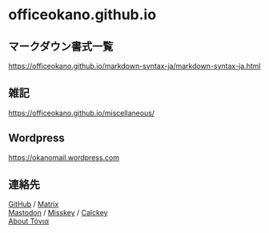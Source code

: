 # officeokano.github.io

## マークダウン書式一覧
<https://officeokano.github.io/markdown-syntax-ja/markdown-syntax-ja.html>

## 雑記
<https://officeokano.github.io/miscellaneous/>

## Wordpress
<https://okanomail.wordpress.com>

## 連絡先
[GitHub](https://github.com/officeokano) / 
[Matrix](https://matrix.to/#/@okano:mozilla.org)  
<a rel="me" href="https://social.vivaldi.net/@okano">Mastodon</a> /
<a rel="me" href="https://msk.ilnk.info/@okano">Misskey</a> /
<a rel="me" href="https://calckey.jp/@okano">Calckey</a>  
[About Τόνια](https://paper.dropbox.com/doc/About--BdCizlPdZUOEFvRsDHPmPKVjAQ-ddH1X1WqPJpw9HHgkYFnU)
